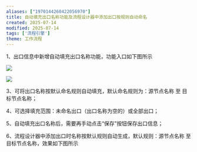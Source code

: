 ```yaml
---
aliases: ["1970144260422056970"]
title: 自动填充出口名称功能及流程设计器中添加出口按规则自动命名
created: 2025-07-14
modified: 2025-07-14
tags: ['流程引擎']
theme: 工作流程
---
```


1、出口信息中新增自动填充出口名称功能，功能入口如下图所示

![](https://myhelpdoc.oss-cn-heyuan.aliyuncs.com/mdimages/b57fc6f85392bfd31b4fb220aedf836c.jpg)

![](https://myhelpdoc.oss-cn-heyuan.aliyuncs.com/mdimages/be9c067065de847dd9921a0e4a1f4275.jpg)

3、可将出口名称按默认命名规则自动填充，默认命名规则为：源节点名称 至 目标节点名称；

4、可选择填充范围：未命名出口（出口名称为空的）或全部出口；

5、自动填充出口名称后，需要再手动点击“保存”按钮保存出口信息；

6、流程设计器中添加出口时名称按默认规则自动生成，默认规则：源节点名称 至 目标节点名称，效果如下图所示

